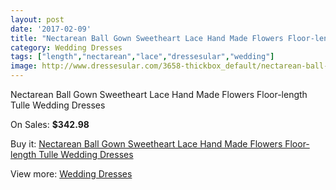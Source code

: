 ```yaml
---
layout: post
date: '2017-02-09'
title: "Nectarean Ball Gown Sweetheart Lace Hand Made Flowers Floor-length Tulle Wedding Dresses"
category: Wedding Dresses
tags: ["length","nectarean","lace","dressesular","wedding"]
image: http://www.dressesular.com/3658-thickbox_default/nectarean-ball-gown-sweetheart-lace-hand-made-flowers-floor-length-tulle-wedding-dresses.jpg
---
```

Nectarean Ball Gown Sweetheart Lace Hand Made Flowers Floor-length Tulle Wedding Dresses

On Sales: **$342.98**
<a href="https://www.dressesular.com/wedding-dresses/1361-nectarean-ball-gown-sweetheart-lace-hand-made-flowers-floor-length-tulle-wedding-dresses.html"><amp-img layout="responsive" width="600" height="600" src="//www.dressesular.com/3658-thickbox_default/nectarean-ball-gown-sweetheart-lace-hand-made-flowers-floor-length-tulle-wedding-dresses.jpg" alt="Nectarean Ball Gown Sweetheart Lace Hand Made Flowers Floor-length Tulle Wedding Dresses 0" /></a>

Buy it: [Nectarean Ball Gown Sweetheart Lace Hand Made Flowers Floor-length Tulle Wedding Dresses](https://www.dressesular.com/wedding-dresses/1361-nectarean-ball-gown-sweetheart-lace-hand-made-flowers-floor-length-tulle-wedding-dresses.html "Nectarean Ball Gown Sweetheart Lace Hand Made Flowers Floor-length Tulle Wedding Dresses")

View more: [Wedding Dresses](https://www.dressesular.com/3-wedding-dresses "Wedding Dresses")